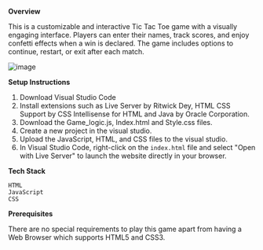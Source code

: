 **Overview**

This is a customizable and interactive Tic Tac Toe game with a visually engaging interface. Players can enter their names, track scores, and enjoy confetti effects when a win is declared. The game includes options to continue, restart, or exit after each match.

![image](https://github.com/user-attachments/assets/1688aca0-afb8-4d2e-9cca-5e8c47397f3a)


**Setup Instructions**

1. Download Visual Studio Code
2. Install extensions such as Live Server by Ritwick Dey, HTML CSS Support by CSS Intellisense for HTML and Java by Oracle Corporation.
3. Download the Game_logic.js, Index.html and Style.css files.
4. Create a new project in the visual studio.
5. Upload the JavaScript, HTML, and CSS files to the visual studio.
6. In Visual Studio Code, right-click on the `index.html` file and select "Open with Live Server" to launch the website directly in your browser.

**Tech Stack**

	HTML
	JavaScript
	CSS
 
**Prerequisites**

There are no special requirements to play this game apart from having a Web Browser which supports HTML5 and CSS3.
